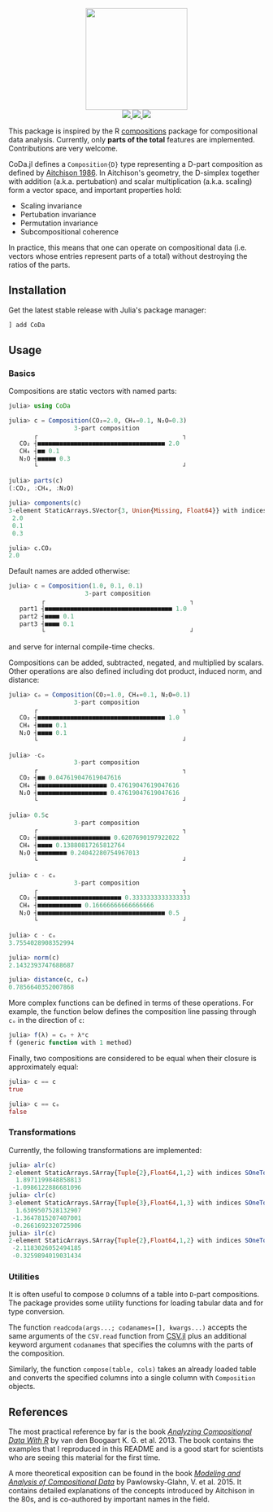 <p align="center">
  <img src="docs/CoDa.png" height="200"><br>
  <a href="https://github.com/JuliaEarth/CoDa.jl/actions">
    <img src="https://img.shields.io/github/workflow/status/JuliaEarth/CoDa.jl/CI?style=flat-square">
  </a>
  <a href="https://codecov.io/gh/JuliaEarth/CoDa.jl">
    <img src="https://img.shields.io/codecov/c/github/JuliaEarth/CoDa.jl?style=flat-square">
  </a>
  <a href="LICENSE">
    <img src="https://img.shields.io/badge/license-MIT-blue.svg?style=flat-square">
  </a>
</p>

This package is inspired by the R [compositions](https://cran.r-project.org/web/packages/compositions/index.html)
package for compositional data analysis. Currently, only **parts of the total** features
are implemented. Contributions are very welcome.

CoDa.jl defines a `Composition{D}` type representing a D-part composition as defined by
[Aitchison 1986](https://www.jstor.org/stable/pdf/2345821.pdf). In Aitchison's geometry,
the D-simplex together with addition (a.k.a. pertubation) and scalar multiplication
(a.k.a. scaling) form a vector space, and important properties hold:

- Scaling invariance
- Pertubation invariance
- Permutation invariance
- Subcompositional coherence

In practice, this means that one can operate on compositional data (i.e.  vectors whose
entries represent parts of a total) without destroying the ratios of the parts.

## Installation

Get the latest stable release with Julia's package manager:

```julia
] add CoDa
```

## Usage

### Basics

Compositions are static vectors with named parts:

```julia
julia> using CoDa

julia> c = Composition(CO₂=2.0, CH₄=0.1, N₂O=0.3)
                  3-part composition
       ┌                                        ┐ 
   CO₂ ┤■■■■■■■■■■■■■■■■■■■■■■■■■■■■■■■■■■■ 2.0   
   CH₄ ┤■■ 0.1                                    
   N₂O ┤■■■■■ 0.3                                 
       └                                        ┘ 

julia> parts(c)
(:CO₂, :CH₄, :N₂O)

julia> components(c)
3-element StaticArrays.SVector{3, Union{Missing, Float64}} with indices SOneTo(3):
 2.0
 0.1
 0.3

julia> c.CO₂
2.0
```

Default names are added otherwise:

```julia
julia> c = Composition(1.0, 0.1, 0.1)
                     3-part composition
         ┌                                        ┐ 
   part1 ┤■■■■■■■■■■■■■■■■■■■■■■■■■■■■■■■■■■■ 1.0   
   part2 ┤■■■■ 0.1                                  
   part3 ┤■■■■ 0.1                                  
         └                                        ┘ 
```

and serve for internal compile-time checks.

Compositions can be added, subtracted, negated, and multiplied by
scalars. Other operations are also defined including dot product,
induced norm, and distance:

```julia
julia> cₒ = Composition(CO₂=1.0, CH₄=0.1, N₂O=0.1)
                  3-part composition
       ┌                                        ┐ 
   CO₂ ┤■■■■■■■■■■■■■■■■■■■■■■■■■■■■■■■■■■■ 1.0   
   CH₄ ┤■■■■ 0.1                                  
   N₂O ┤■■■■ 0.1                                  
       └                                        ┘ 

julia> -cₒ
                  3-part composition
       ┌                                        ┐ 
   CO₂ ┤■■ 0.047619047619047616                   
   CH₄ ┤■■■■■■■■■■■■■■■■■■■ 0.47619047619047616   
   N₂O ┤■■■■■■■■■■■■■■■■■■■ 0.47619047619047616   
       └                                        ┘ 

julia> 0.5c
                  3-part composition
       ┌                                        ┐ 
   CO₂ ┤■■■■■■■■■■■■■■■■■■■■ 0.6207690197922022   
   CH₄ ┤■■■■ 0.13880817265812764                  
   N₂O ┤■■■■■■■■ 0.24042280754967013              
       └                                        ┘ 

julia> c - cₒ
                  3-part composition
       ┌                                        ┐ 
   CO₂ ┤■■■■■■■■■■■■■■■■■■■■■■■ 0.3333333333333333  
   CH₄ ┤■■■■■■■■■■■■ 0.16666666666666666          
   N₂O ┤■■■■■■■■■■■■■■■■■■■■■■■■■■■■■■■■■■■ 0.5   
       └                                        ┘ 

julia> c ⋅ cₒ
3.7554028908352994

julia> norm(c)
2.1432393747688687

julia> distance(c, cₒ)
0.7856640352007868
```

More complex functions can be defined in terms of these
operations. For example, the function below defines the
composition line passing through `cₒ` in the direction of `c`:

```julia
julia> f(λ) = cₒ + λ*c
f (generic function with 1 method)
```

Finally, two compositions are considered to be equal when
their closure is approximately equal:

```julia
julia> c == c
true

julia> c == cₒ
false
```

### Transformations

Currently, the following transformations are implemented:

```julia
julia> alr(c)
2-element StaticArrays.SArray{Tuple{2},Float64,1,2} with indices SOneTo(2):
  1.8971199848858813
 -1.0986122886681096
julia> clr(c)
3-element StaticArrays.SArray{Tuple{3},Float64,1,3} with indices SOneTo(3):
  1.6309507528132907
 -1.3647815207407001
 -0.2661692320725906
julia> ilr(c)
2-element StaticArrays.SArray{Tuple{2},Float64,1,2} with indices SOneTo(2):
 -2.1183026052494185
 -0.3259894019031434
```

### Utilities

It is often useful to compose `D` columns of a table into `D`-part compositions. The
package provides some utility functions for loading tabular data and for type conversion.

The function `readcoda(args...; codanames=[], kwargs...)` accepts the same arguments of
the `CSV.read` function from [CSV.jl](https://github.com/JuliaData/CSV.jl) plus an
additional keyword argument `codanames` that specifies the columns with the parts of
the composition.

Similarly, the function `compose(table, cols)` takes an already loaded table and converts
the specified columns into a single column with `Composition` objects.

## References

The most practical reference by far is the book
[*Analyzing Compositional Data With R*](http://www.springer.com/gp/book/9783642368080) by
van den Boogaart K. G. et al. 2013. The book contains the examples that I reproduced in
this README and is a good start for scientists who are seeing this material for the first
time.

A more theoretical exposition can be found in the book [*Modeling and Analysis of
Compositional Data*](https://www.wiley.com/en-us/Modeling+and+Analysis+of+Compositional+Data-p-9781118443064)
by Pawlowsky-Glahn, V. et al. 2015. It contains detailed explanations of the concepts
introduced by Aitchison in the 80s, and is co-authored by important names in the field.
